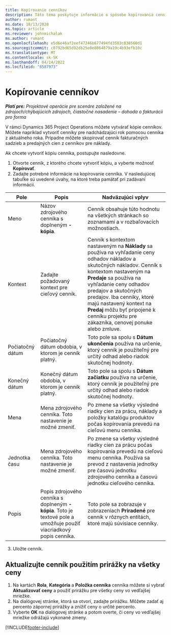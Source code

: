 ```yaml
---
title: Kopírovanie cenníkov
description: Táto téma poskytuje informácie o spôsobe kopírovania cenníkov v Project Operations.
author: rumant
ms.date: 10/13/2020
ms.topic: article
ms.reviewer: johnmichalak
ms.author: rumant
ms.openlocfilehash: e5d6e46af2eef47246b677494fd3503c838560d1
ms.sourcegitcommit: c0792bd65d92db25e0e8864879a19c4b93efb10c
ms.translationtype: MT
ms.contentlocale: sk-SK
ms.lasthandoff: 04/14/2022
ms.locfileid: "8587973"
---
```

# <a name="copy-price-lists"></a>Kopírovanie cenníkov

_**Platí pre:** Projektové operácie pre scenáre založené na zdrojoch/chýbajúcich zdrojoch, čiastočné nasadenie – dohoda o fakturácii pro forma_

V rámci Dynamics 365 Project Operations môžete vytvárať kópie cenníkov. Môžete napríklad vytvoriť cenníky pre nadchádzajúci rok pomocou cenníka z aktuálneho roka.  Prípadne môžete skopírovať cenník fakturačných sadzieb a predajných cien z cenníkov pre náklady. 

Ak chcete vytvoriť kópiu cenníka, postupujte nasledovne.

1. Otvorte cenník, z ktorého chcete vytvoriť kópiu, a vyberte možnosť **Kopírovať**.
2. Zadajte potrebné informácie na kopírovanie cenníka. V nasledujúcej tabuľke sú uvedené úvahy, na ktoré treba pamätať pri zadávaní informácií.

| Pole | Popis | Nadväzujúci vplyv |
| --- | --- | --- |
| Meno | Názov zdrojového cenníka s doplneným **-kópia**. | Cenník obsahuje túto hodnotu na všetkých stránkach so zoznamami a v rozbaľovacích možnostiach. |
| Kontext | Zadajte požadovaný kontext pre cieľový cenník. | Cenník s kontextom nastaveným na **Náklady** sa používa na vyhľadanie ceny odhadov nákladov a skutočných nákladov. Cenník s kontextom nastaveným na **Predaje** sa používa na vyhľadanie ceny odhadov predajov a skutočných predajov. Iba cenníky, ktoré majú nastavený kontext na **Predaj** môžu byť pripojené k cenníku projektu pre zákazníka, cenovej ponuke alebo zmluve. |
| Počiatočný dátum | Počiatočný dátum obdobia, v ktorom je cenník platný. | Toto pole sa spolu s **Dátum ukončenia** používa na určenie, ktorý cenník je použiteľný pre určitý odhad alebo riadok skutočnej hodnoty. |
| Konečný dátum | Konečný dátum obdobia, v ktorom je cenník platný. | Toto pole sa spolu s **Dátum začiatku** používa na určenie, ktorý cenník je použiteľný pre určitý odhad alebo riadok skutočnej hodnoty. |
| Mena | Mena zdrojového cenníka. Toto nastavenie je možné zmeniť. | Po zmene sa všetky výsledné riadky cien za prácu, náklady a položky katalógu produktov počas kopírovania prevedú na cieľovú menu cenníka. |
| Jednotka času | Mena zdrojového cenníka. Toto nastavenie je možné zmeniť. | Po zmene sa všetky výsledné riadky cien za prácu počas kopírovania prevedú na cieľovú menu cenníka. Používa sa prevod z nastavenia jednotky pre časovú jednotku zdrojového cenníka a časovú jednotku cieľového cenníka. |
| Popis | Popis zdrojového cenníka s doplneným **-kópia**. Toto je textové pole a umožňuje použiť viacriadkový popis cenníka. | Toto pole sa zobrazuje v zobrazeniach **Priradené** pre cenník v rôznych entitách, ktoré majú súvisiace cenníky. |

3. Uložte cenník. 

## <a name="update-a-price-list-by-applying-a-mark-up-to-all-the-prices"></a>Aktualizujte cenník použitím prirážky na všetky ceny

1. Na kartách **Rola**, **Kategória** a **Položka cenníka** cenníka môžete si vybrať **Aktualizovať ceny** a použiť prirážku pre všetky ceny vo vedľajšej mriežke. 
2. Na dialógovej stránke, ktorá sa otvorí, zadajte prirážku. Môžete zadať aj percento zápornej prirážky a znížiť ceny o určité percento. 
3. Vyberte **OK** na dialógovej stránke a potom overte, či ceny vo vedľajšej mriežke odrážajú vykonané zmeny.


[!INCLUDE[footer-include](../includes/footer-banner.md)]